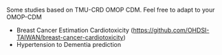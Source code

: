 Some studies based on TMU-CRD OMOP CDM. Feel free to adapt to your OMOP-CDM
- Breast Cancer Estimation Cardiotoxicity (https://github.com/OHDSI-TAIWAN/breast-cancer-cardiotoxicity)
- Hypertension to Dementia prediction
